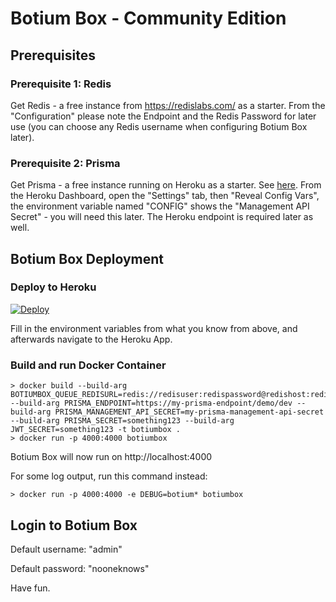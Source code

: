 # Botium Box - Community Edition

## Prerequisites

### Prerequisite 1: Redis

Get Redis - a free instance from https://redislabs.com/ as a starter. From the "Configuration" please note the Endpoint and the Redis Password for later use (you can choose any Redis username when configuring Botium Box later).

### Prerequisite 2: Prisma

Get Prisma - a free instance running on Heroku as a starter. See [here](https://www.prisma.io/blog/heroku-integration-homihof6eifi). From the Heroku Dashboard, open the "Settings" tab, then "Reveal Config Vars", the environment variable named "CONFIG" shows the "Management API Secret" - you will need this later. The Heroku endpoint is required later as well.

## Botium Box Deployment

### Deploy to Heroku

[![Deploy](https://www.herokucdn.com/deploy/button.svg)](https://heroku.com/deploy)

Fill in the environment variables from what you know from above, and afterwards navigate to the Heroku App.

### Build and run Docker Container

```
> docker build --build-arg BOTIUMBOX_QUEUE_REDISURL=redis://redisuser:redispassword@redishost:redisport --build-arg PRISMA_ENDPOINT=https://my-prisma-endpoint/demo/dev --build-arg PRISMA_MANAGEMENT_API_SECRET=my-prisma-management-api-secret --build-arg PRISMA_SECRET=something123 --build-arg JWT_SECRET=something123 -t botiumbox .
> docker run -p 4000:4000 botiumbox
```

Botium Box will now run on http://localhost:4000

For some log output, run this command instead:

```
> docker run -p 4000:4000 -e DEBUG=botium* botiumbox
```

## Login to Botium Box

Default username: "admin"

Default password: "nooneknows"

Have fun.
